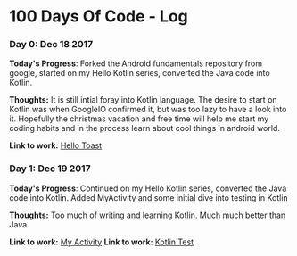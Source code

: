 # 100 Days Of Code - Log

### Day 0: Dec 18 2017 

**Today's Progress**: Forked the Android fundamentals repository from google, started on my Hello Kotlin series, converted the Java code into Kotlin.

**Thoughts:** It is still intial foray into Kotlin language. The desire to start on Kotlin was when GoogleIO confirmed it, but was too lazy to have a look into it. Hopefully the christmas vacation and free time will help me start my coding habits and in the process learn about cool things in android world.

**Link to work:** [Hello Toast](https://github.com/biratrai/android-fundamentals/tree/master/HelloToast)

### Day 1: Dec 19 2017 

**Today's Progress**: Continued on my Hello Kotlin series, converted the Java code into Kotlin. Added MyActivity and some initial dive into testing in Kotlin

**Thoughts:** Too much of writing and learning Kotlin. Much much better than Java

**Link to work:** [My Activity](https://github.com/biratrai/Learn-Kotlin/tree/master/2.MyActivity)
**Link to work:** [Kotlin Test](https://github.com/biratrai/Learn-Kotlin/tree/master/3.KotlinTest)
